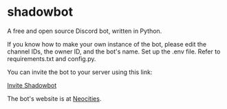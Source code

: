 # shadowbot
A free and open source Discord bot, written in Python.

If you know how to make your own instance of the bot, please edit the channel IDs, the owner ID, and the bot's name. Set up the .env file.
Refer to requirements.txt and config.py.

You can invite the bot to your server using this link:

[Invite Shadowbot](https://discord.com/oauth2/authorize?client_id=1052065947114025000&permissions=534794071360&redirect_uri=https%3A%2F%2Fgithub.com%2Fshadowshard4080%2Fshadowbot&scope=bot)

The bot's website is at [Neocities](https://shadowbot.neocities.org/).

